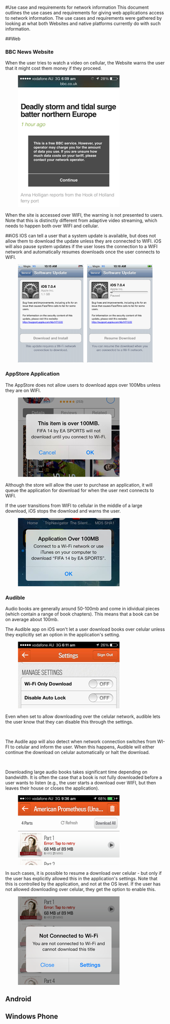 #Use case and requirements for network information
This document outlines the use cases and requirements for giving web applications access to network information. The use cases and requirements were gathered by looking at what both Websites and native platforms currently do with such information. 

##Web

### BBC News Website
When the user tries to watch a video on cellular, the Website warns the user that it might cost them money if they proceed. 

<figure>
<img src="images/bbc_cellular.png" alt="">
</figure>

When the site is accessed over WIFI, the warning is not presented to users. Note that this is distinctly different from adaptive video streaming, which needs to happen both over WIFI and cellular.

##iOS
IOS can tell a user that a system update is available, but does not allow them to download the update unless they are connected to WIFI. iOS will also pause system updates if the user loses the connection to a WIFI network and automatically resumes downloads once the user connects to WIFI. 

<figure>
<img src="images/ios_needs_wifi.png" alt="">
</figure>

### AppStore Application
The AppStore does not allow users to download apps over 100Mbs unless they are on WIFI. 

<figure>
<img src="images/appstore_cell_limit.png" alt="">
</figure>

Although the store will allow the user to purchase an application, it will queue the application for download for when the user next connects to WIFI. 

If the user transitions from WIFI to cellular in the middle of a large download, iOS stops the download and warns the user.

<figure>
<img src="images/ios_cell_switch.png" alt="">
</figure>

### Audible 
Audio books are generally around 50-100mb and come in idividual pieces (which contain a range of book chapters). This means that a book can be on average about 100mb. 

The Audible app on iOS won't let a user download books over celular unless they explicitly set an option in the application's setting. 

<figure>
<img src="images/audible_wifi_only.png" alt="">
</figure>

Even when set to allow downloading over the celular network, audible lets the user know that they can disable this through the settings. 

<figure>
<img src="images/audible_over_cell" alt="">
</figure>


The Audile app will also detect when network connection switches from WI-FI to celular and inform the user. When this happens, Audible will either continue the download on celular automatically or halt the download. 

<figure>
<img src="images/audible_cell_switch" alt="">
</figure>


Downloading large audio books takes significant time depending on bandwidth. It is often the case that a book is not fully downloaded before a user wants to listen (e.g., the user starts a download over WIFI, but then leaves their house or closes the application).

<figure>
<img src="images/audible_error.png" alt="">
</figure>

 In such cases, it is possible to resume a download over celular - but only if the user has explicitly allowed this in the application's settings. Note that this is controlled by the application, and not at the OS level. If the user has not allowed downloading over celular, they get the option to enable this. 

<figure>
<img src="images/audible_wifi_warn.png" alt="">
</figure>



## Android

## Windows Phone

